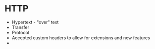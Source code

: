 # HTTP
- Hypertext - "over" text
- Transfer
- Protocol
- Accepted custom headers to allow for extensions and new features
- 